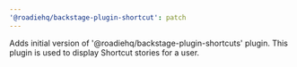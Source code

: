 ```yaml
---
'@roadiehq/backstage-plugin-shortcut': patch
---
```


Adds initial version of '@roadiehq/backstage-plugin-shortcuts' plugin. This plugin is used to display Shortcut stories for a user.
